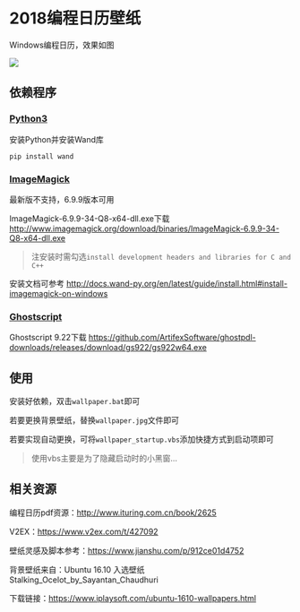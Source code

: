 # 2018编程日历壁纸

Windows编程日历，效果如图

![](./2018_code_calendar_wallpaper.jpg)

## 依赖程序

### [Python3](https://www.python.org)

安装Python并安装Wand库

`pip install wand`

### [ImageMagick](http://www.imagemagick.org)

最新版不支持，6.9.9版本可用

ImageMagick-6.9.9-34-Q8-x64-dll.exe下载 http://www.imagemagick.org/download/binaries/ImageMagick-6.9.9-34-Q8-x64-dll.exe

> 注安装时需勾选`install development headers and libraries for C and C++`

安装文档可参考 http://docs.wand-py.org/en/latest/guide/install.html#install-imagemagick-on-windows

### [Ghostscript](https://www.ghostscript.com/)

Ghostscript 9.22下载 https://github.com/ArtifexSoftware/ghostpdl-downloads/releases/download/gs922/gs922w64.exe

## 使用

安装好依赖，双击`wallpaper.bat`即可

若要更换背景壁纸，替换`wallpaper.jpg`文件即可

若要实现自动更换，可将`wallpaper_startup.vbs`添加快捷方式到启动项即可

> 使用vbs主要是为了隐藏启动时的小黑窗...

## 相关资源

编程日历pdf资源：http://www.ituring.com.cn/book/2625

V2EX：https://www.v2ex.com/t/427092

壁纸灵感及脚本参考：https://www.jianshu.com/p/912ce01d4752

背景壁纸来自：Ubuntu 16.10 入选壁纸 Stalking\_Ocelot\_by\_Sayantan\_Chaudhuri

下载链接：https://www.iplaysoft.com/ubuntu-1610-wallpapers.html